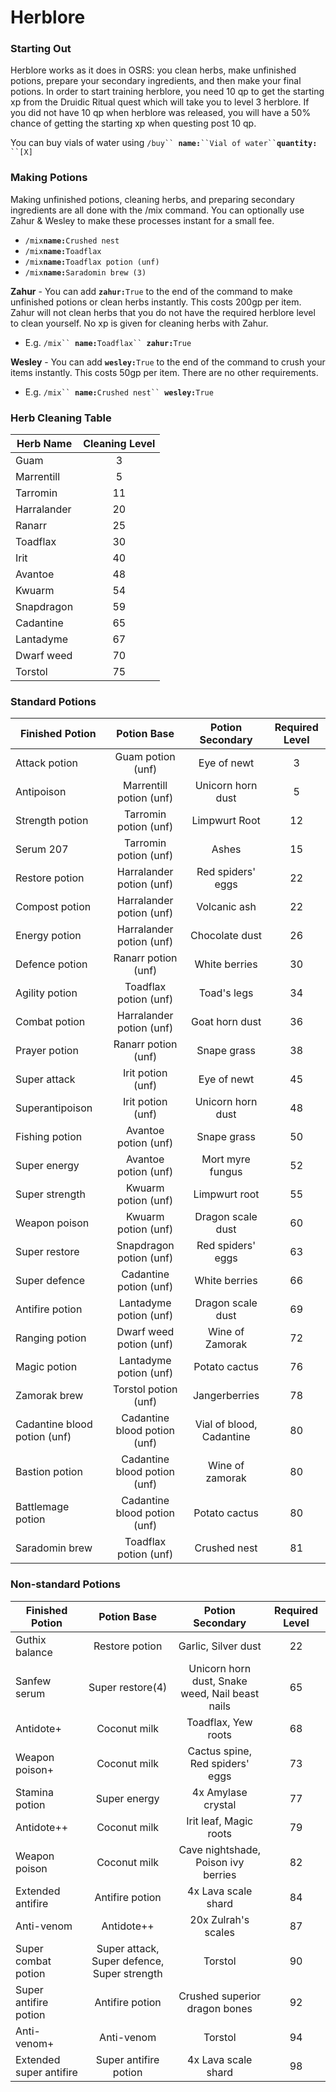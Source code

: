 # Herblore

### Starting Out

Herblore works as it does in OSRS: you clean herbs, make unfinished potions, prepare your secondary ingredients, and then make your final potions. In order to start training herblore, you need 10 qp to get the starting xp from the Druidic Ritual quest which will take you to level 3 herblore. If you did not have 10 qp when herblore was released, you will have a 50% chance of getting the starting xp when questing post 10 qp.

You can buy vials of water using `/buy`` `**`name:`**` ``Vial of water`` `**`quantity:`**` ``[X]`

### Making Potions

Making unfinished potions, cleaning herbs, and preparing secondary ingredients are all done with the /mix command. You can optionally use Zahur & Wesley to make these processes instant for a small fee.

* `/mix`**`name:`**`Crushed nest`
* `/mix`**`name:`**`Toadflax`
* `/mix`**`name:`**`Toadflax potion (unf)`
* `/mix`**`name:`**`Saradomin brew (3)`

**Zahur** - You can add **`zahur:`**`True` to the end of the command to make unfinished potions or clean herbs instantly. This costs 200gp per item. Zahur will not clean herbs that you do not have the required herblore level to clean yourself. No xp is given for cleaning herbs with Zahur.

* E.g. `/mix`` `**`name:`**`Toadflax`` `**`zahur:`**`True`

**Wesley** - You can add **`wesley:`**`True` to the end of the command to crush your items instantly. This costs 50gp per item. There are no other requirements.

* E.g. `/mix`` `**`name:`**`Crushed nest`` `**`wesley:`**`True`

### Herb Cleaning Table

| **Herb Name** | **Cleaning Level** |
| ------------- | :----------------: |
| Guam          |          3         |
| Marrentill    |          5         |
| Tarromin      |         11         |
| Harralander   |         20         |
| Ranarr        |         25         |
| Toadflax      |         30         |
| Irit          |         40         |
| Avantoe       |         48         |
| Kwuarm        |         54         |
| Snapdragon    |         59         |
| Cadantine     |         65         |
| Lantadyme     |         67         |
| Dwarf weed    |         70         |
| Torstol       |         75         |

### Standard Potions

| **Finished Potion**          |        **Potion Base**       |   **Potion Secondary**   | **Required Level** |
| ---------------------------- | :--------------------------: | :----------------------: | :----------------: |
| Attack potion                |       Guam potion (unf)      |        Eye of newt       |          3         |
| Antipoison                   |    Marrentill potion (unf)   |     Unicorn horn dust    |          5         |
| Strength potion              |     Tarromin potion (unf)    |       Limpwurt Root      |         12         |
| Serum 207                    |     Tarromin potion (unf)    |           Ashes          |         15         |
| Restore potion               |   Harralander potion (unf)   |     Red spiders' eggs    |         22         |
| Compost potion               |   Harralander potion (unf)   |       Volcanic ash       |         22         |
| Energy potion                |   Harralander potion (unf)   |      Chocolate dust      |         26         |
| Defence potion               |      Ranarr potion (unf)     |       White berries      |         30         |
| Agility potion               |     Toadflax potion (unf)    |        Toad's legs       |         34         |
| Combat potion                |   Harralander potion (unf)   |      Goat horn dust      |         36         |
| Prayer potion                |      Ranarr potion (unf)     |        Snape grass       |         38         |
| Super attack                 |       Irit potion (unf)      |        Eye of newt       |         45         |
| Superantipoison              |       Irit potion (unf)      |     Unicorn horn dust    |         48         |
| Fishing potion               |     Avantoe potion (unf)     |        Snape grass       |         50         |
| Super energy                 |     Avantoe potion (unf)     |     Mort myre fungus     |         52         |
| Super strength               |      Kwuarm potion (unf)     |       Limpwurt root      |         55         |
| Weapon poison                |      Kwuarm potion (unf)     |     Dragon scale dust    |         60         |
| Super restore                |    Snapdragon potion (unf)   |     Red spiders' eggs    |         63         |
| Super defence                |    Cadantine potion (unf)    |       White berries      |         66         |
| Antifire potion              |    Lantadyme potion (unf)    |     Dragon scale dust    |         69         |
| Ranging potion               |    Dwarf weed potion (unf)   |      Wine of Zamorak     |         72         |
| Magic potion                 |    Lantadyme potion (unf)    |       Potato cactus      |         76         |
| Zamorak brew                 |     Torstol potion (unf)     |       Jangerberries      |         78         |
| Cadantine blood potion (unf) | Cadantine blood potion (unf) | Vial of blood, Cadantine |         80         |
| Bastion potion               | Cadantine blood potion (unf) |      Wine of zamorak     |         80         |
| Battlemage potion            | Cadantine blood potion (unf) |       Potato cactus      |         80         |
| Saradomin brew               |     Toadflax potion (unf)    |       Crushed nest       |         81         |

### **Non-standard Potions**

| **Finished Potion**     |               **Potion Base**               |               **Potion Secondary**              | **Required Level** |
| ----------------------- | :-----------------------------------------: | :---------------------------------------------: | :----------------: |
| Guthix balance          |                Restore potion               |               Garlic, Silver dust               |         22         |
| Sanfew serum            |               Super restore(4)              | Unicorn horn dust, Snake weed, Nail beast nails |         65         |
| Antidote+               |                 Coconut milk                |               Toadflax, Yew roots               |         68         |
| Weapon poison+          |                 Coconut milk                |         Cactus spine, Red spiders' eggs         |         73         |
| Stamina potion          |                 Super energy                |                4x Amylase crystal               |         77         |
| Antidote++              |                 Coconut milk                |              Irit leaf, Magic roots             |         79         |
| Weapon poison           |                 Coconut milk                |       Cave nightshade, Poison ivy berries       |         82         |
| Extended antifire       |               Antifire potion               |               4x Lava scale shard               |         84         |
| Anti-venom              |                  Antidote++                 |               20x Zulrah's scales               |         87         |
| Super combat potion     | Super attack, Super defence, Super strength |                     Torstol                     |         90         |
| Super antifire potion   |               Antifire potion               |          Crushed superior dragon bones          |         92         |
| Anti-venom+             |                  Anti-venom                 |                     Torstol                     |         94         |
| Extended super antifire |            Super antifire potion            |               4x Lava scale shard               |         98         |

